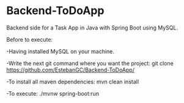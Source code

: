 # Backend-ToDoApp

Backend side for a Task App in Java with Spring Boot using MySQL.

Before to execute: 

-Having installed MySQL on your machine.

-Write the next git command where you want the project: git clone https://github.com/EstebanGC/Backend-ToDoApp/

-To install all maven dependencies: mvn clean install

-To execute: ./mvnw spring-boot:run

